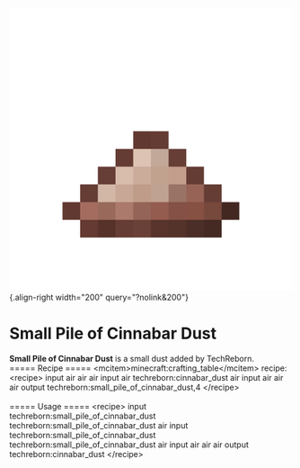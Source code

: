 ![small_pile_of_cinnabar_dust.png](/media/mods/techreborn/small_pile_of_cinnabar_dust.png){.align-right width="200" query="?nolink&200"}

# Small Pile of Cinnabar Dust

**Small Pile of Cinnabar Dust** is a small dust added by TechReborn.\
===== Recipe ===== \<mcitem\>minecraft:crafting_table\</mcitem\> recipe:\
\<recipe\> input air air air input air techreborn:cinnabar_dust air input air air air output techreborn:small_pile_of_cinnabar_dust,4 \</recipe\>\
\
===== Usage ===== \<recipe\> input techreborn:small_pile_of_cinnabar_dust techreborn:small_pile_of_cinnabar_dust air input techreborn:small_pile_of_cinnabar_dust techreborn:small_pile_of_cinnabar_dust air input air air air output techreborn:cinnabar_dust \</recipe\>
